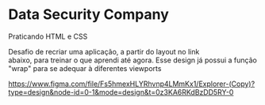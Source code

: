 # Data Security Company 
Praticando HTML e CSS

Desafio de recriar uma aplicação, a partir do layout no link abaixo, para treinar o que aprendi até agora. Esse design já possui a função "wrap" para se adequar à diferentes viewports

https://www.figma.com/file/Fs5hmexHLYRhvnp4LMmKx1/Explorer-(Copy)?type=design&node-id=0-1&mode=design&t=0z3KA6RKdBzDD5RY-0
